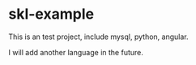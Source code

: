 # skl-example

This is an test project, include mysql, python, angular.

I will add another language in the future.

